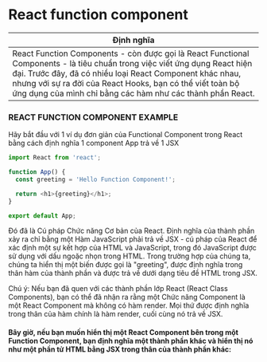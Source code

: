 # React function component  
| Định nghĩa      | 
| ----------- | 
| React Function Components - còn được gọi là React Functional Components - là tiêu chuẩn trong việc viết ứng dụng React hiện đại. Trước đây, đã có nhiều loại React Component khác nhau, nhưng với sự ra đời của React Hooks, bạn có thể viết toàn bộ ứng dụng của mình chỉ bằng các hàm như các thành phần React.      | 

### REACT FUNCTION COMPONENT EXAMPLE
Hãy bắt đầu với 1 ví dụ đơn giản của Functional Component trong React bằng cách định nghĩa 1 component App trả về 1 JSX
```js
import React from 'react';

function App() {
  const greeting = 'Hello Function Component!';

  return <h1>{greeting}</h1>;
}

export default App;
```
Đó đã là Cú pháp Chức năng Cơ bản của React. Định nghĩa của thành phần xảy ra chỉ bằng một Hàm JavaScript phải trả về JSX - cú pháp của React để xác định một sự kết hợp của HTML và JavaScript, trong đó JavaScript được sử dụng với dấu ngoặc nhọn trong HTML. Trong trường hợp của chúng ta, chúng ta hiển thị một biến được gọi là "greeting", được định nghĩa trong thân hàm của thành phần và được trả về dưới dạng tiêu đề HTML trong JSX.

Chú ý: Nếu bạn đã quen với các thành phần lớp React (React Class Components), bạn có thể đã nhận ra rằng một Chức năng Component là một React Component mà không có hàm render. Mọi thứ được định nghĩa trong thân của hàm chính là hàm render, cuối cùng nó trả về JSX.

#### Bây giờ, nếu bạn muốn hiển thị một React Component bên trong một Function Component, bạn định nghĩa một thành phần khác và hiển thị nó như một phần tử HTML bằng JSX trong thân của thành phần khác:




